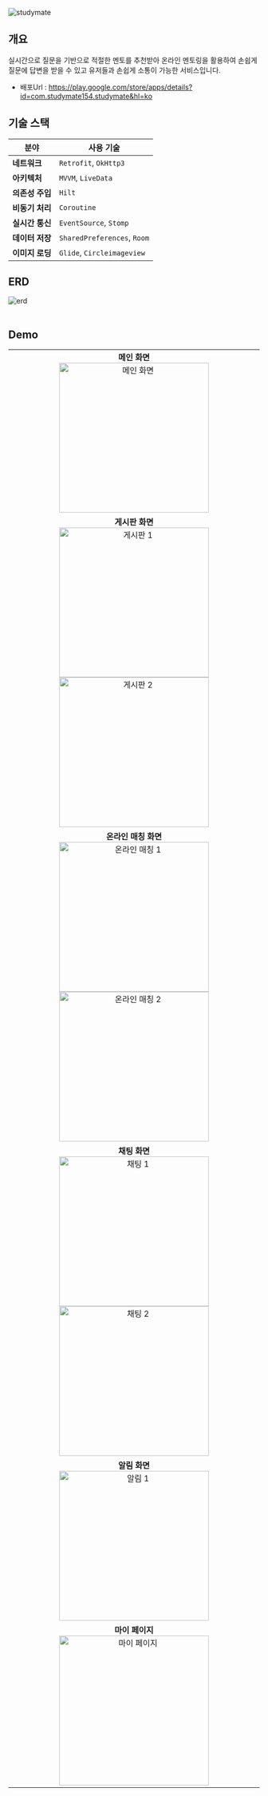 ![studymate](https://github.com/user-attachments/assets/48c21a98-1963-40a3-a747-b363a609fc5b)


## 개요
실시간으로 질문을 기반으로 적절한 멘토를 추천받아 온라인 멘토링을 활용하여 손쉽게 질문에 답변을 받을 수 있고 유저들과 손쉽게 소통이 가능한 서비스입니다.
+ 배포Url : https://play.google.com/store/apps/details?id=com.studymate154.studymate&hl=ko


## 기술 스택

| 분야             | 사용 기술                        |
|------------------|-----------------------------------|
| **네트워크**     | `Retrofit`, `OkHttp3`             |
| **아키텍처**     | `MVVM`, `LiveData`                |
| **의존성 주입**  | `Hilt`                          |
| **비동기 처리**  | `Coroutine`                       |
| **실시간 통신**  | `EventSource`, `Stomp`            |
| **데이터 저장**  | `SharedPreferences`, `Room`      |
| **이미지 로딩**  | `Glide`, `Circleimageview`          |


## ERD
![erd](https://github.com/user-attachments/assets/42424b81-8793-4490-a6ef-b13c3af95286)
<br><br>
## Demo

<table>
  <tr>
    <td align="center">
      <strong>메인 화면</strong><br>
      <img src="https://github.com/user-attachments/assets/ac8aec4a-dc28-4c8d-91ff-498b7d727b92" alt="메인 화면" width="300"/>
    </td>
  </tr>
  <tr>
    <td align="center">
      <strong>게시판 화면</strong><br>
      <img src="https://github.com/user-attachments/assets/18e9564a-634a-4ce4-b00b-3e8075ab5da8" alt="게시판 1" width="300"/>
      <img src="https://github.com/user-attachments/assets/368248bc-32e9-4ff4-8773-e8b81ff93d5c" alt="게시판 2" width="300"/>
    </td>
  </tr>
  <tr>
    <td align="center">
      <strong>온라인 매칭 화면</strong><br>
      <img src="https://github.com/user-attachments/assets/40088a26-ed86-4f32-84ae-6b04d5525dc9" alt="온라인 매칭 1" width="300"/>
      <img src="https://github.com/user-attachments/assets/035c9180-d390-428b-9067-55ef43407d39" alt="온라인 매칭 2" width="300"/>
    </td>
  </tr>
  <tr>
    <td align="center">
      <strong>채팅 화면</strong><br>
      <img src="https://github.com/user-attachments/assets/aa7934d4-55ff-4960-92df-5a6347316ec2" alt="채팅 1" width="300"/>
      <img src="https://github.com/user-attachments/assets/37042bdb-3037-4541-a5d7-aab35262a626" alt="채팅 2" width="300"/>
    </td>
  </tr>
   <tr>
    <td align="center">
      <strong>알림 화면</strong><br>
      <img src="https://github.com/user-attachments/assets/9b72151f-e603-4245-b2ff-2fb452c8c8bd" alt="알림 1" width="300"/>
    </td>
  </tr>
  <tr>
    <td align="center">
      <strong>마이 페이지</strong><br>
      <img src="https://github.com/user-attachments/assets/a7c474db-60a5-4072-acff-848a7d62703d" alt="마이 페이지" width="300"/>
    </td>
  </tr>
</table>
